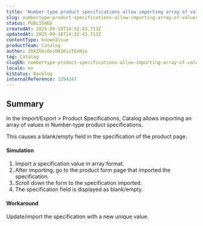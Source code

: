 ```yaml
---
title: 'Number-type product specifications allow importing array of values'
slug: numbertype-product-specifications-allow-importing-array-of-values
status: PUBLISHED
createdAt: 2025-09-18T14:32:43.713Z
updatedAt: 2025-09-18T14:32:43.713Z
contentType: knownIssue
productTeam: Catalog
author: 2mXZkbi0oi061KicTExNjo
tag: Catalog
slugEN: numbertype-product-specifications-allow-importing-array-of-values
locale: en
kiStatus: Backlog
internalReference: 1294247
---
```


## Summary


In the Import/Export > Product Specifications, Catalog allows importing an array of values in Number-type product specifications.

This causes a blank/empty field in the specification of the product page.


#### Simulation


1. Import a specification value in array format.
2. After importing, go to the product form page that imported the specification.
3. Scroll down the form to the specification imported.
4. The specification field is displayed as blank/empty.


#### Workaround


Update/import the specification with a new unique value.



